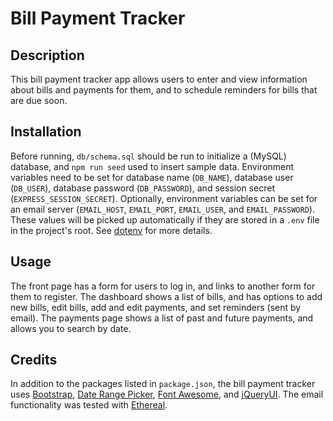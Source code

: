 # Bill Payment Tracker

## Description
This bill payment tracker app allows users to enter and view information about bills and payments for them, and to schedule reminders for bills that are due soon.

## Installation
Before running, `db/schema.sql` should be run to initialize a (MySQL) database, and `npm run seed` used to insert sample data.  Environment variables need to be set for database name (`DB_NAME`), database user (`DB_USER`), database password (`DB_PASSWORD`), and session secret (`EXPRESS_SESSION_SECRET`).  Optionally, environment variables can be set for an email server (`EMAIL_HOST`, `EMAIL_PORT`, `EMAIL_USER`, and `EMAIL_PASSWORD`).  These values will be picked up automatically if they are stored in a `.env` file in the project's root.  See [dotenv](https://www.npmjs.com/package/dotenv) for more details.

## Usage
The front page has a form for users to log in, and links to another form for them to register.  The dashboard shows a list of bills, and has options to add new bills, edit bills, add and edit payments, and set reminders (sent by email).  The payments page shows a list of past and future payments, and allows you to search by date.

## Credits
In addition to the packages listed in `package.json`, the bill payment tracker uses [Bootstrap](https://getbootstrap.com/), [Date Range Picker](https://www.npmjs.com/package/daterangepicker), [Font Awesome](https://fontawesome.com/), and [jQueryUI](https://jqueryui.com/).  The email functionality was tested with [Ethereal](https://ethereal.email/).